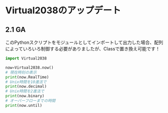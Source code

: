 # Virtual2038のアップデート
## 2.1 GA

このPythonスクリプトをモジュールとしてインポートして出力した場合、配列によっていろいろ制御する必要がありましたが、Classで置き換え可能です！

```py
import Virtual2038

now=Virtual2038.now()
# 現在時刻の表示
print(now.RealTime)
# Unix時間を10進法で
print(now.decimal)
# Unix時間を2進法で
print(now.binary)
# オーバーフローまでの時間
print(now.until)
```